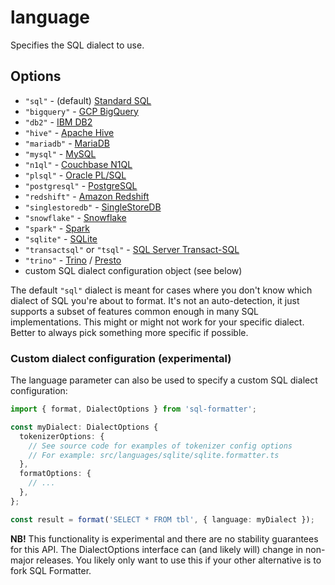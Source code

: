 # language

Specifies the SQL dialect to use.

## Options

- `"sql"` - (default) [Standard SQL][]
- `"bigquery"` - [GCP BigQuery][]
- `"db2"` - [IBM DB2][]
- `"hive"` - [Apache Hive][]
- `"mariadb"` - [MariaDB][]
- `"mysql"` - [MySQL][]
- `"n1ql"` - [Couchbase N1QL][]
- `"plsql"` - [Oracle PL/SQL][]
- `"postgresql"` - [PostgreSQL][]
- `"redshift"` - [Amazon Redshift][]
- `"singlestoredb"` - [SingleStoreDB][]
- `"snowflake"` - [Snowflake][]
- `"spark"` - [Spark][]
- `"sqlite"` - [SQLite][sqlite]
- `"transactsql"` or `"tsql"` - [SQL Server Transact-SQL][tsql]
- `"trino"` - [Trino][] / [Presto][]
- custom SQL dialect configuration object (see below)

The default `"sql"` dialect is meant for cases where you don't know which dialect of SQL you're about to format.
It's not an auto-detection, it just supports a subset of features common enough in many SQL implementations.
This might or might not work for your specific dialect.
Better to always pick something more specific if possible.

### Custom dialect configuration (experimental)

The language parameter can also be used to specify a custom SQL dialect configuration:

```ts
import { format, DialectOptions } from 'sql-formatter';

const myDialect: DialectOptions {
  tokenizerOptions: {
    // See source code for examples of tokenizer config options
    // For example: src/languages/sqlite/sqlite.formatter.ts
  },
  formatOptions: {
    // ...
  },
};

const result = format('SELECT * FROM tbl', { language: myDialect });
```

**NB!** This functionality is experimental and there are no stability guarantees for this API.
The DialectOptions interface can (and likely will) change in non-major releases.
You likely only want to use this if your other alternative is to fork SQL Formatter.

[standard sql]: https://en.wikipedia.org/wiki/SQL:2011
[gcp bigquery]: https://cloud.google.com/bigquery
[ibm db2]: https://www.ibm.com/analytics/us/en/technology/db2/
[apache hive]: https://hive.apache.org/
[mariadb]: https://mariadb.com/
[mysql]: https://www.mysql.com/
[couchbase n1ql]: http://www.couchbase.com/n1ql
[oracle pl/sql]: http://www.oracle.com/technetwork/database/features/plsql/index.html
[postgresql]: https://www.postgresql.org/
[presto]: https://prestodb.io/docs/current/
[amazon redshift]: https://docs.aws.amazon.com/redshift/latest/dg/cm_chap_SQLCommandRef.html
[singlestoredb]: https://docs.singlestore.com/managed-service/en/reference.html
[snowflake]: https://docs.snowflake.com/en/index.html
[spark]: https://spark.apache.org/docs/latest/api/sql/index.html
[sqlite]: https://sqlite.org/index.html
[trino]: https://trino.io/docs/current/
[tsql]: https://docs.microsoft.com/en-us/sql/sql-server/
